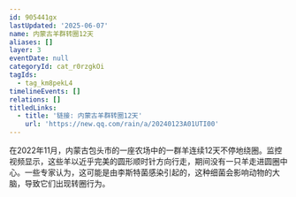 ```yaml
---
id: 905441gx
lastUpdated: '2025-06-07'
name: 内蒙古羊群转圈12天
aliases: []
layer: 3
eventDate: null
categoryId: cat_r0rzgkOi
tagIds:
  - tag_km8pekL4
timelineEvents: []
relations: []
titledLinks:
  - title: '链接: 内蒙古羊群转圈12天'
    url: 'https://new.qq.com/rain/a/20240123A01UTI00'
---
```

在2022年11月，内蒙古包头市的一座农场中的一群羊连续12天不停地绕圈。监控视频显示，这些羊以近乎完美的圆形顺时针方向行走，期间没有一只羊走进圆圈中心。一些专家认为，这可能是由李斯特菌感染引起的，这种细菌会影响动物的大脑，导致它们出现转圈行为。
